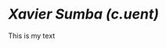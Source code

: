 <h1 class="text-format"><i class="fa fa-user"> Xavier Sumba <em>(c.uent)</em></i></h1>
This is my text
